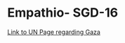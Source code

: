 # Empathio- SGD-16

[Link to UN Page regarding Gaza](https://news.un.org/en/story/2024/02/1146997)

